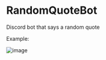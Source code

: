 # RandomQuoteBot
Discord bot that says a random quote

Example:

![image](https://user-images.githubusercontent.com/26331401/166697675-355c4aa8-625c-4700-ba7b-672711eb89c4.png)
